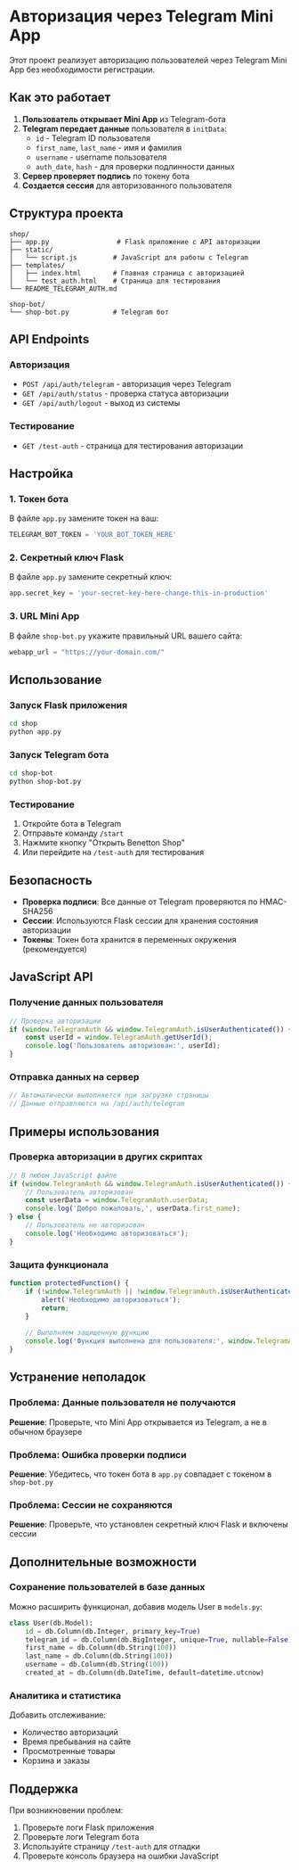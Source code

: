 # Авторизация через Telegram Mini App

Этот проект реализует авторизацию пользователей через Telegram Mini App без необходимости регистрации.

## Как это работает

1. **Пользователь открывает Mini App** из Telegram-бота
2. **Telegram передает данные** пользователя в `initData`:
   - `id` - Telegram ID пользователя
   - `first_name`, `last_name` - имя и фамилия
   - `username` - username пользователя
   - `auth_date`, `hash` - для проверки подлинности данных
3. **Сервер проверяет подпись** по токену бота
4. **Создается сессия** для авторизованного пользователя

## Структура проекта

```
shop/
├── app.py                 # Flask приложение с API авторизации
├── static/
│   └── script.js         # JavaScript для работы с Telegram
├── templates/
│   ├── index.html        # Главная страница с авторизацией
│   └── test_auth.html    # Страница для тестирования
└── README_TELEGRAM_AUTH.md

shop-bot/
└── shop-bot.py           # Telegram бот
```

## API Endpoints

### Авторизация
- `POST /api/auth/telegram` - авторизация через Telegram
- `GET /api/auth/status` - проверка статуса авторизации
- `GET /api/auth/logout` - выход из системы

### Тестирование
- `GET /test-auth` - страница для тестирования авторизации

## Настройка

### 1. Токен бота
В файле `app.py` замените токен на ваш:
```python
TELEGRAM_BOT_TOKEN = 'YOUR_BOT_TOKEN_HERE'
```

### 2. Секретный ключ Flask
В файле `app.py` замените секретный ключ:
```python
app.secret_key = 'your-secret-key-here-change-this-in-production'
```

### 3. URL Mini App
В файле `shop-bot.py` укажите правильный URL вашего сайта:
```python
webapp_url = "https://your-domain.com/"
```

## Использование

### Запуск Flask приложения
```bash
cd shop
python app.py
```

### Запуск Telegram бота
```bash
cd shop-bot
python shop-bot.py
```

### Тестирование
1. Откройте бота в Telegram
2. Отправьте команду `/start`
3. Нажмите кнопку "Открыть Benetton Shop"
4. Или перейдите на `/test-auth` для тестирования

## Безопасность

- **Проверка подписи**: Все данные от Telegram проверяются по HMAC-SHA256
- **Сессии**: Используются Flask сессии для хранения состояния авторизации
- **Токены**: Токен бота хранится в переменных окружения (рекомендуется)

## JavaScript API

### Получение данных пользователя
```javascript
// Проверка авторизации
if (window.TelegramAuth && window.TelegramAuth.isUserAuthenticated()) {
    const userId = window.TelegramAuth.getUserId();
    console.log('Пользователь авторизован:', userId);
}
```

### Отправка данных на сервер
```javascript
// Автоматически выполняется при загрузке страницы
// Данные отправляются на /api/auth/telegram
```

## Примеры использования

### Проверка авторизации в других скриптах
```javascript
// В любом JavaScript файле
if (window.TelegramAuth && window.TelegramAuth.isUserAuthenticated()) {
    // Пользователь авторизован
    const userData = window.TelegramAuth.userData;
    console.log('Добро пожаловать,', userData.first_name);
} else {
    // Пользователь не авторизован
    console.log('Необходимо авторизоваться');
}
```

### Защита функционала
```javascript
function protectedFunction() {
    if (!window.TelegramAuth || !window.TelegramAuth.isUserAuthenticated()) {
        alert('Необходимо авторизоваться');
        return;
    }
    
    // Выполняем защищенную функцию
    console.log('Функция выполнена для пользователя:', window.TelegramAuth.getUserId());
}
```

## Устранение неполадок

### Проблема: Данные пользователя не получаются
**Решение**: Проверьте, что Mini App открывается из Telegram, а не в обычном браузере

### Проблема: Ошибка проверки подписи
**Решение**: Убедитесь, что токен бота в `app.py` совпадает с токеном в `shop-bot.py`

### Проблема: Сессии не сохраняются
**Решение**: Проверьте, что установлен секретный ключ Flask и включены сессии

## Дополнительные возможности

### Сохранение пользователей в базе данных
Можно расширить функционал, добавив модель User в `models.py`:

```python
class User(db.Model):
    id = db.Column(db.Integer, primary_key=True)
    telegram_id = db.Column(db.BigInteger, unique=True, nullable=False)
    first_name = db.Column(db.String(100))
    last_name = db.Column(db.String(100))
    username = db.Column(db.String(100))
    created_at = db.Column(db.DateTime, default=datetime.utcnow)
```

### Аналитика и статистика
Добавить отслеживание:
- Количество авторизаций
- Время пребывания на сайте
- Просмотренные товары
- Корзина и заказы

## Поддержка

При возникновении проблем:
1. Проверьте логи Flask приложения
2. Проверьте логи Telegram бота
3. Используйте страницу `/test-auth` для отладки
4. Проверьте консоль браузера на ошибки JavaScript
